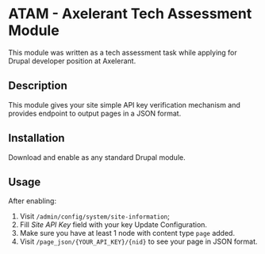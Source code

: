# ATAM - Axelerant Tech Assessment Module

This module was written as a tech assessment task while applying for Drupal developer position at Axelerant.

## Description
This module gives your site simple API key verification mechanism and provides endpoint to output pages in a JSON format.

## Installation
Download and enable as any standard Drupal module.

## Usage
After enabling:
1. Visit `/admin/config/system/site-information`; 
2. Fill *Site API Key* field with your key Update Configuration.
3. Make sure you have at least 1 node with content type `page` added.
4. Visit `/page_json/{YOUR_API_KEY}/{nid}` to see your page in JSON format.
